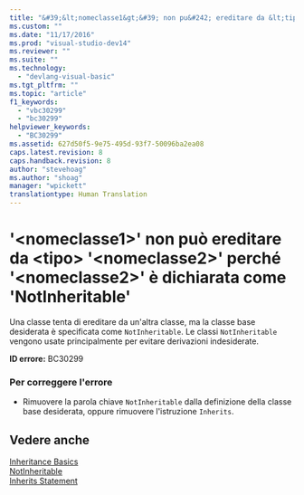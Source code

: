 ```yaml
---
title: "&#39;&lt;nomeclasse1&gt;&#39; non pu&#242; ereditare da &lt;tipo&gt; &#39;&lt;nomeclasse2&gt;&#39; perch&#233; &#39;&lt;nomeclasse2&gt;&#39; &#232; dichiarata come &#39;NotInheritable&#39; | Microsoft Docs"
ms.custom: ""
ms.date: "11/17/2016"
ms.prod: "visual-studio-dev14"
ms.reviewer: ""
ms.suite: ""
ms.technology: 
  - "devlang-visual-basic"
ms.tgt_pltfrm: ""
ms.topic: "article"
f1_keywords: 
  - "vbc30299"
  - "bc30299"
helpviewer_keywords: 
  - "BC30299"
ms.assetid: 627d50f5-9e75-495d-93f7-50096ba2ea08
caps.latest.revision: 8
caps.handback.revision: 8
author: "stevehoag"
ms.author: "shoag"
manager: "wpickett"
translationtype: Human Translation
---
```

# &#39;&lt;nomeclasse1&gt;&#39; non pu&#242; ereditare da &lt;tipo&gt; &#39;&lt;nomeclasse2&gt;&#39; perch&#233; &#39;&lt;nomeclasse2&gt;&#39; &#232; dichiarata come &#39;NotInheritable&#39;
Una classe tenta di ereditare da un'altra classe, ma la classe base desiderata è specificata come `NotInheritable`. Le classi `NotInheritable` vengono usate principalmente per evitare derivazioni indesiderate.  
  
 **ID errore:** BC30299  
  
### Per correggere l'errore  
  
-   Rimuovere la parola chiave `NotInheritable` dalla definizione della classe base desiderata, oppure rimuovere l'istruzione `Inherits`.  
  
## Vedere anche  
 [Inheritance Basics](../../visual-basic/programming-guide/language-features/objects-and-classes/inheritance-basics.md)   
 [NotInheritable](../../visual-basic/language-reference/modifiers/notinheritable.md)   
 [Inherits Statement](../../visual-basic/language-reference/statements/inherits-statement.md)